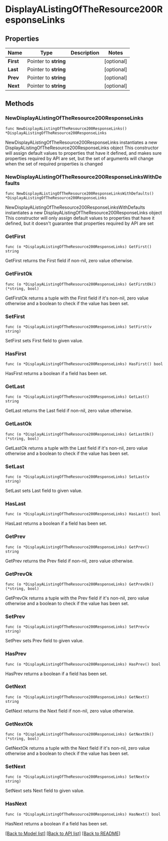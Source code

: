 # DisplayAListingOfTheResource200ResponseLinks

## Properties

Name | Type | Description | Notes
------------ | ------------- | ------------- | -------------
**First** | Pointer to **string** |  | [optional] 
**Last** | Pointer to **string** |  | [optional] 
**Prev** | Pointer to **string** |  | [optional] 
**Next** | Pointer to **string** |  | [optional] 

## Methods

### NewDisplayAListingOfTheResource200ResponseLinks

`func NewDisplayAListingOfTheResource200ResponseLinks() *DisplayAListingOfTheResource200ResponseLinks`

NewDisplayAListingOfTheResource200ResponseLinks instantiates a new DisplayAListingOfTheResource200ResponseLinks object
This constructor will assign default values to properties that have it defined,
and makes sure properties required by API are set, but the set of arguments
will change when the set of required properties is changed

### NewDisplayAListingOfTheResource200ResponseLinksWithDefaults

`func NewDisplayAListingOfTheResource200ResponseLinksWithDefaults() *DisplayAListingOfTheResource200ResponseLinks`

NewDisplayAListingOfTheResource200ResponseLinksWithDefaults instantiates a new DisplayAListingOfTheResource200ResponseLinks object
This constructor will only assign default values to properties that have it defined,
but it doesn't guarantee that properties required by API are set

### GetFirst

`func (o *DisplayAListingOfTheResource200ResponseLinks) GetFirst() string`

GetFirst returns the First field if non-nil, zero value otherwise.

### GetFirstOk

`func (o *DisplayAListingOfTheResource200ResponseLinks) GetFirstOk() (*string, bool)`

GetFirstOk returns a tuple with the First field if it's non-nil, zero value otherwise
and a boolean to check if the value has been set.

### SetFirst

`func (o *DisplayAListingOfTheResource200ResponseLinks) SetFirst(v string)`

SetFirst sets First field to given value.

### HasFirst

`func (o *DisplayAListingOfTheResource200ResponseLinks) HasFirst() bool`

HasFirst returns a boolean if a field has been set.

### GetLast

`func (o *DisplayAListingOfTheResource200ResponseLinks) GetLast() string`

GetLast returns the Last field if non-nil, zero value otherwise.

### GetLastOk

`func (o *DisplayAListingOfTheResource200ResponseLinks) GetLastOk() (*string, bool)`

GetLastOk returns a tuple with the Last field if it's non-nil, zero value otherwise
and a boolean to check if the value has been set.

### SetLast

`func (o *DisplayAListingOfTheResource200ResponseLinks) SetLast(v string)`

SetLast sets Last field to given value.

### HasLast

`func (o *DisplayAListingOfTheResource200ResponseLinks) HasLast() bool`

HasLast returns a boolean if a field has been set.

### GetPrev

`func (o *DisplayAListingOfTheResource200ResponseLinks) GetPrev() string`

GetPrev returns the Prev field if non-nil, zero value otherwise.

### GetPrevOk

`func (o *DisplayAListingOfTheResource200ResponseLinks) GetPrevOk() (*string, bool)`

GetPrevOk returns a tuple with the Prev field if it's non-nil, zero value otherwise
and a boolean to check if the value has been set.

### SetPrev

`func (o *DisplayAListingOfTheResource200ResponseLinks) SetPrev(v string)`

SetPrev sets Prev field to given value.

### HasPrev

`func (o *DisplayAListingOfTheResource200ResponseLinks) HasPrev() bool`

HasPrev returns a boolean if a field has been set.

### GetNext

`func (o *DisplayAListingOfTheResource200ResponseLinks) GetNext() string`

GetNext returns the Next field if non-nil, zero value otherwise.

### GetNextOk

`func (o *DisplayAListingOfTheResource200ResponseLinks) GetNextOk() (*string, bool)`

GetNextOk returns a tuple with the Next field if it's non-nil, zero value otherwise
and a boolean to check if the value has been set.

### SetNext

`func (o *DisplayAListingOfTheResource200ResponseLinks) SetNext(v string)`

SetNext sets Next field to given value.

### HasNext

`func (o *DisplayAListingOfTheResource200ResponseLinks) HasNext() bool`

HasNext returns a boolean if a field has been set.


[[Back to Model list]](../README.md#documentation-for-models) [[Back to API list]](../README.md#documentation-for-api-endpoints) [[Back to README]](../README.md)


